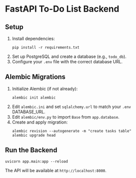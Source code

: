 # FastAPI To-Do List Backend

## Setup

1. Install dependencies:
   ```
   pip install -r requirements.txt
   ```
2. Set up PostgreSQL and create a database (e.g., `todo_db`).
3. Configure your `.env` file with the correct database URL.

## Alembic Migrations

1. Initialize Alembic (if not already):
   ```
   alembic init alembic
   ```
2. Edit `alembic.ini` and set `sqlalchemy.url` to match your `.env` DATABASE_URL.
3. Edit `alembic/env.py` to import `Base` from `app.database`.
4. Create and apply migration:
   ```
   alembic revision --autogenerate -m "create tasks table"
   alembic upgrade head
   ```

## Run the Backend

```
uvicorn app.main:app --reload
```

The API will be available at `http://localhost:8000`.
